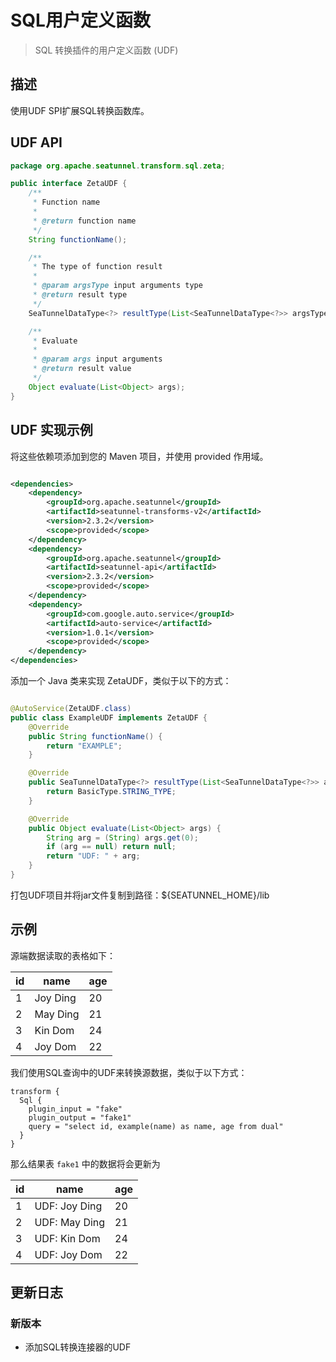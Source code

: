# SQL用户定义函数

> SQL 转换插件的用户定义函数 (UDF)

## 描述

使用UDF SPI扩展SQL转换函数库。

## UDF API

```java
package org.apache.seatunnel.transform.sql.zeta;

public interface ZetaUDF {
    /**
     * Function name
     *
     * @return function name
     */
    String functionName();

    /**
     * The type of function result
     *
     * @param argsType input arguments type
     * @return result type
     */
    SeaTunnelDataType<?> resultType(List<SeaTunnelDataType<?>> argsType);

    /**
     * Evaluate
     *
     * @param args input arguments
     * @return result value
     */
    Object evaluate(List<Object> args);
}
```

## UDF 实现示例

将这些依赖项添加到您的 Maven 项目，并使用 provided 作用域。

```xml

<dependencies>
    <dependency>
        <groupId>org.apache.seatunnel</groupId>
        <artifactId>seatunnel-transforms-v2</artifactId>
        <version>2.3.2</version>
        <scope>provided</scope>
    </dependency>
    <dependency>
        <groupId>org.apache.seatunnel</groupId>
        <artifactId>seatunnel-api</artifactId>
        <version>2.3.2</version>
        <scope>provided</scope>
    </dependency>
    <dependency>
        <groupId>com.google.auto.service</groupId>
        <artifactId>auto-service</artifactId>
        <version>1.0.1</version>
        <scope>provided</scope>
    </dependency>
</dependencies>

```

添加一个 Java 类来实现 ZetaUDF，类似于以下的方式：

```java

@AutoService(ZetaUDF.class)
public class ExampleUDF implements ZetaUDF {
    @Override
    public String functionName() {
        return "EXAMPLE";
    }

    @Override
    public SeaTunnelDataType<?> resultType(List<SeaTunnelDataType<?>> argsType) {
        return BasicType.STRING_TYPE;
    }

    @Override
    public Object evaluate(List<Object> args) {
        String arg = (String) args.get(0);
        if (arg == null) return null;
        return "UDF: " + arg;
    }
}
```

打包UDF项目并将jar文件复制到路径：${SEATUNNEL_HOME}/lib

## 示例

源端数据读取的表格如下：

| id |   name   | age |
|----|----------|-----|
| 1  | Joy Ding | 20  |
| 2  | May Ding | 21  |
| 3  | Kin Dom  | 24  |
| 4  | Joy Dom  | 22  |

我们使用SQL查询中的UDF来转换源数据，类似于以下方式：

```
transform {
  Sql {
    plugin_input = "fake"
    plugin_output = "fake1"
    query = "select id, example(name) as name, age from dual"
  }
}
```

那么结果表 `fake1` 中的数据将会更新为

| id |     name      | age |
|----|---------------|-----|
| 1  | UDF: Joy Ding | 20  |
| 2  | UDF: May Ding | 21  |
| 3  | UDF: Kin Dom  | 24  |
| 4  | UDF: Joy Dom  | 22  |

## 更新日志

### 新版本

- 添加SQL转换连接器的UDF

